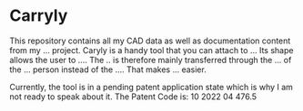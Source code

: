 # Carryly
This repository contains all my CAD data as well as documentation content from my ... project. 
Caryly is a handy tool that you can attach to ... Its shape allows the user to .... The .. is therefore mainly transferred through the ... of the ... person instead of the .... That makes ... easier. 


Currently, the tool is in a pending patent application state which is why I am not ready to speak about it.
The Patent Code is: 10 2022 04 476.5
